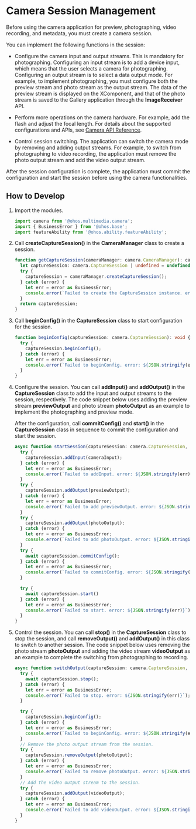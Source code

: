 # Camera Session Management

Before using the camera application for preview, photographing, video recording, and metadata, you must create a camera session.

You can implement the following functions in the session:

- Configure the camera input and output streams. This is mandatory for photographing.
  Configuring an input stream is to add a device input, which means that the user selects a camera for photographing. Configuring an output stream is to select a data output mode. For example, to implement photographing, you must configure both the preview stream and photo stream as the output stream. The data of the preview stream is displayed on the XComponent, and that of the photo stream is saved to the Gallery application through the **ImageReceiver** API.

- Perform more operations on the camera hardware. For example, add the flash and adjust the focal length. For details about the supported configurations and APIs, see [Camera API Reference](../reference/apis/js-apis-camera.md).

- Control session switching. The application can switch the camera mode by removing and adding output streams. For example, to switch from photographing to video recording, the application must remove the photo output stream and add the video output stream.

After the session configuration is complete, the application must commit the configuration and start the session before using the camera functionalities.

## How to Develop
1. Import the modules.
     
   ```ts
   import camera from '@ohos.multimedia.camera';
   import { BusinessError } from '@ohos.base';
   import featureAbility from '@ohos.ability.featureAbility';
   ```

2. Call **createCaptureSession()** in the **CameraManager** class to create a session.
     
   ```ts
   function getCaptureSession(cameraManager: camera.CameraManager): camera.CaptureSession | undefined {
     let captureSession: camera.CaptureSession | undefined = undefined;
     try {
       captureSession = cameraManager.createCaptureSession();
     } catch (error) {
       let err = error as BusinessError;
       console.error(`Failed to create the CaptureSession instance. error: ${JSON.stringify(err)}`);
     }
     return captureSession;
   }
   ```

3. Call **beginConfig()** in the **CaptureSession** class to start configuration for the session.
     
   ```ts
   function beginConfig(captureSession: camera.CaptureSession): void {
     try {
       captureSession.beginConfig();
     } catch (error) {
       let err = error as BusinessError;
       console.error(`Failed to beginConfig. error: ${JSON.stringify(err)}`);
     }
   }
   ```

4. Configure the session. You can call **addInput()** and **addOutput()** in the **CaptureSession** class  to add the input and output streams to the session, respectively. The code snippet below uses adding the preview stream **previewOutput** and photo stream **photoOutput** as an example to implement the photographing and preview mode.

     After the configuration, call **commitConfig()** and **start()** in the **CaptureSession** class in sequence to commit the configuration and start the session.
     
   ```ts
   async function startSession(captureSession: camera.CaptureSession, cameraInput: camera.CameraInput, previewOutput: camera.PreviewOutput, photoOutput: camera.PhotoOutput): Promise<void> {
     try {
       captureSession.addInput(cameraInput);
     } catch (error) {
       let err = error as BusinessError;
       console.error(`Failed to addInput. error: ${JSON.stringify(err)}`);
     }
     try {
       captureSession.addOutput(previewOutput);
     } catch (error) {
       let err = error as BusinessError;
       console.error(`Failed to add previewOutput. error: ${JSON.stringify(err)}`);
     }
     try {
       captureSession.addOutput(photoOutput);
     } catch (error) {
       let err = error as BusinessError;
       console.error(`Failed to add photoOutput. error: ${JSON.stringify(err)}`);
     }
     try {
       await captureSession.commitConfig();
     } catch (error) {
       let err = error as BusinessError;
       console.error(`Failed to commitConfig. error: ${JSON.stringify(err)}`);
     }
   
     try {
       await captureSession.start()
     } catch (error) {
       let err = error as BusinessError;
       console.error(`Failed to start. error: ${JSON.stringify(err)}`);
     }
   }
   ```

5. Control the session. You can call **stop()** in the **CaptureSession** class to stop the session, and call **removeOutput()** and **addOutput()** in this class to switch to another session. The code snippet below uses removing the photo stream **photoOutput** and adding the video stream **videoOutput** as an example to complete the switching from photographing to recording.
     
   ```ts
   async function switchOutput(captureSession: camera.CaptureSession, videoOutput: camera.VideoOutput, photoOutput: camera.PhotoOutput): Promise<void> {
     try {
       await captureSession.stop();
     } catch (error) {
       let err = error as BusinessError;
       console.error(`Failed to stop. error: ${JSON.stringify(err)}`);
     }
   
     try {
       captureSession.beginConfig();
     } catch (error) {
       let err = error as BusinessError;
       console.error(`Failed to beginConfig. error: ${JSON.stringify(err)}`);
     }
     // Remove the photo output stream from the session.
     try {
       captureSession.removeOutput(photoOutput);
     } catch (error) {
       let err = error as BusinessError;
       console.error(`Failed to remove photoOutput. error: ${JSON.stringify(err)}`);
     }
     // Add the video output stream to the session.
     try {
       captureSession.addOutput(videoOutput);
     } catch (error) {
       let err = error as BusinessError;
       console.error(`Failed to add videoOutput. error: ${JSON.stringify(err)}`);
     }
   }
   ```
